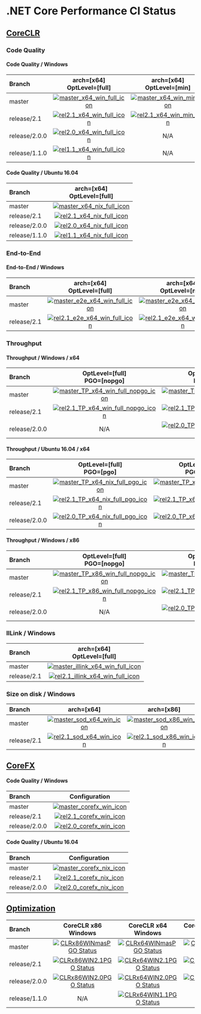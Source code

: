 # .NET Core Performance CI Status

## [CoreCLR](https://github.com/dotnet/coreclr)

### Code Quality

[//]: # (https://ci2.dot.net/job/dotnet_coreclr/job/perf/job/master/job/perf_Ubuntu16.04/lastCompletedBuild/buildTimestamp)

#### Code Quality / Windows

| Branch        | arch=[x64]<br>OptLevel=[full]                      | arch=[x64]<br>OptLevel=[min]                     | arch=[x86]<br>OptLevel=[full]                      | arch=[x86]<br>OptLevel=[min]                     |
| :------------ | :------------------------------------------------: | :----------------------------------------------: | :------------------------------------------------: | :----------------------------------------------: |
| master        | [![master_x64_win_full_icon]][master_x64_win_full] | [![master_x64_win_min_icon]][master_x64_win_min] | [![master_x86_win_full_icon]][master_x86_win_full] | [![master_x86_win_min_icon]][master_x86_win_min] |
| release/2.1   | [![rel2.1_x64_win_full_icon]][rel2.1_x64_win_full] | [![rel2.1_x64_win_min_icon]][rel2.1_x64_win_min] | [![rel2.1_x86_win_full_icon]][rel2.1_x86_win_full] | [![rel2.1_x86_win_min_icon]][rel2.1_x86_win_min] |
| release/2.0.0 | [![rel2.0_x64_win_full_icon]][rel2.0_x64_win_full] | N/A                                              | [![rel2.0_x86_win_full_icon]][rel2.0_x86_win_full] | N/A                                              |
| release/1.1.0 | [![rel1.1_x64_win_full_icon]][rel1.1_x64_win_full] | N/A                                              | [![rel1.1_x86_win_full_icon]][rel1.1_x86_win_full] | N/A                                              |

#### Code Quality / Ubuntu 16.04

| Branch        | arch=[x64]<br>OptLevel=[full]                      |
| :------------ | :------------------------------------------------: |
| master        | [![master_x64_nix_full_icon]][master_x64_nix_full] |
| release/2.1   | [![rel2.1_x64_nix_full_icon]][rel2.1_x64_nix_full] |
| release/2.0.0 | [![rel2.0_x64_nix_full_icon]][rel2.0_x64_nix_full] |
| release/1.1.0 | [![rel1.1_x64_nix_full_icon]][rel1.1_x64_nix_full] |

[//]: # (These are the x64 links)
[master_x64_nix_full]:                  https://ci2.dot.net/job/dotnet_coreclr/job/perf/job/master/job/perf_Ubuntu16.04/lastCompletedBuild/
[master_x64_nix_full_icon]:             https://ci2.dot.net/job/dotnet_coreclr/job/perf/job/master/job/perf_Ubuntu16.04/lastCompletedBuild/badge/icon (Run Status)
[master_x64_win_full]:                  https://ci2.dot.net/job/dotnet_coreclr/job/perf/job/master/job/perf_perflab_Windows_NT_x64_full_opt_ryujit/lastCompletedBuild/
[master_x64_win_full_icon]:             https://ci2.dot.net/job/dotnet_coreclr/job/perf/job/master/job/perf_perflab_Windows_NT_x64_full_opt_ryujit/lastCompletedBuild/badge/icon (Run Status)
[master_x64_win_min]:                   https://ci2.dot.net/job/dotnet_coreclr/job/perf/job/master/job/perf_perflab_Windows_NT_x64_min_opt_ryujit/lastCompletedBuild/
[master_x64_win_min_icon]:              https://ci2.dot.net/job/dotnet_coreclr/job/perf/job/master/job/perf_perflab_Windows_NT_x64_min_opt_ryujit/lastCompletedBuild/badge/icon (Run Status)
[rel2.1_x64_nix_full]:                  https://ci2.dot.net/job/dotnet_coreclr/job/perf/job/release_2.1/job/perf_Ubuntu16.04/lastCompletedBuild/
[rel2.1_x64_nix_full_icon]:             https://ci2.dot.net/job/dotnet_coreclr/job/perf/job/release_2.1/job/perf_Ubuntu16.04/lastCompletedBuild/badge/icon (Run Status)
[rel2.1_x64_win_full]:                  https://ci2.dot.net/job/dotnet_coreclr/job/perf/job/release_2.1/job/perf_perflab_Windows_NT_x64_full_opt_ryujit/lastCompletedBuild/
[rel2.1_x64_win_full_icon]:             https://ci2.dot.net/job/dotnet_coreclr/job/perf/job/release_2.1/job/perf_perflab_Windows_NT_x64_full_opt_ryujit/lastCompletedBuild/badge/icon (Run Status)
[rel2.1_x64_win_min]:                   https://ci2.dot.net/job/dotnet_coreclr/job/perf/job/release_2.1/job/perf_perflab_Windows_NT_x64_min_opt_ryujit/lastCompletedBuild/
[rel2.1_x64_win_min_icon]:              https://ci2.dot.net/job/dotnet_coreclr/job/perf/job/release_2.1/job/perf_perflab_Windows_NT_x64_min_opt_ryujit/lastCompletedBuild/badge/icon (Run Status)
[rel2.0_x64_nix_full]:                  https://ci2.dot.net/job/dotnet_coreclr/job/perf/job/release_2.0.0/job/perf_Ubuntu16.04/lastCompletedBuild/
[rel2.0_x64_nix_full_icon]:             https://ci2.dot.net/job/dotnet_coreclr/job/perf/job/release_2.0.0/job/perf_Ubuntu16.04/lastCompletedBuild/badge/icon (Run Status)
[rel2.0_x64_win_full]:                  https://ci2.dot.net/job/dotnet_coreclr/job/perf/job/release_2.0.0/job/perf_perflab_Windows_NT_x64/lastCompletedBuild/
[rel2.0_x64_win_full_icon]:             https://ci2.dot.net/job/dotnet_coreclr/job/perf/job/release_2.0.0/job/perf_perflab_Windows_NT_x64/lastCompletedBuild/badge/icon (Run Status)
[rel1.1_x64_nix_full]:                  https://ci2.dot.net/job/dotnet_coreclr/job/perf/job/release_1.1.0/job/perf_Ubuntu16.04/lastCompletedBuild/
[rel1.1_x64_nix_full_icon]:             https://ci2.dot.net/job/dotnet_coreclr/job/perf/job/release_1.1.0/job/perf_Ubuntu16.04/lastCompletedBuild/badge/icon (Run Status)
[rel1.1_x64_win_full]:                  https://ci2.dot.net/job/dotnet_coreclr/job/perf/job/release_1.1.0/job/perf_perflab_Windows_NT_x64/lastCompletedBuild/
[rel1.1_x64_win_full_icon]:             https://ci2.dot.net/job/dotnet_coreclr/job/perf/job/release_1.1.0/job/perf_perflab_Windows_NT_x64/lastCompletedBuild/badge/icon (Run Status)

[//]: # (These are the x86 links)
[master_x86_win_full]:                  https://ci2.dot.net/job/dotnet_coreclr/job/perf/job/master/job/perf_perflab_Windows_NT_x86_full_opt_ryujit/lastCompletedBuild/
[master_x86_win_full_icon]:             https://ci2.dot.net/job/dotnet_coreclr/job/perf/job/master/job/perf_perflab_Windows_NT_x86_full_opt_ryujit/lastCompletedBuild/badge/icon (Run Status)
[master_x86_win_min]:                   https://ci2.dot.net/job/dotnet_coreclr/job/perf/job/master/job/perf_perflab_Windows_NT_x86_min_opt_ryujit/lastCompletedBuild/
[master_x86_win_min_icon]:              https://ci2.dot.net/job/dotnet_coreclr/job/perf/job/master/job/perf_perflab_Windows_NT_x86_min_opt_ryujit/lastCompletedBuild/badge/icon (Run Status)
[rel2.1_x86_win_full]:                  https://ci2.dot.net/job/dotnet_coreclr/job/perf/job/release_2.1/job/perf_perflab_Windows_NT_x86_full_opt_ryujit/lastCompletedBuild/
[rel2.1_x86_win_full_icon]:             https://ci2.dot.net/job/dotnet_coreclr/job/perf/job/release_2.1/job/perf_perflab_Windows_NT_x86_full_opt_ryujit/lastCompletedBuild/badge/icon (Run Status)
[rel2.1_x86_win_min]:                   https://ci2.dot.net/job/dotnet_coreclr/job/perf/job/release_2.1/job/perf_perflab_Windows_NT_x86_min_opt_ryujit/lastCompletedBuild/
[rel2.1_x86_win_min_icon]:              https://ci2.dot.net/job/dotnet_coreclr/job/perf/job/release_2.1/job/perf_perflab_Windows_NT_x86_min_opt_ryujit/lastCompletedBuild/badge/icon (Run Status)
[rel2.0_x86_win_full]:                  https://ci2.dot.net/job/dotnet_coreclr/job/perf/job/release_2.0.0/job/perf_perflab_Windows_NT_x86/lastCompletedBuild/
[rel2.0_x86_win_full_icon]:             https://ci2.dot.net/job/dotnet_coreclr/job/perf/job/release_2.0.0/job/perf_perflab_Windows_NT_x86/lastCompletedBuild/badge/icon (Run Status)
[rel1.1_x86_win_full]:                  https://ci2.dot.net/job/dotnet_coreclr/job/perf/job/release_1.1.0/job/perf_perflab_Windows_NT_x86/lastCompletedBuild/
[rel1.1_x86_win_full_icon]:             https://ci2.dot.net/job/dotnet_coreclr/job/perf/job/release_1.1.0/job/perf_perflab_Windows_NT_x86/lastCompletedBuild/badge/icon (Run Status)

### End-to-End

#### End-to-End / Windows

| Branch      | arch=[x64]<br>OptLevel=[full]                              | arch=[x64]<br>OptLevel=[min]                             | arch=[x64]<br>OptLevel=[tiered]                                | arch=[x86]<br>OptLevel=[full]                              | arch=[x86]<br>OptLevel=[min]                             | arch=[x86]<br>OptLevel=[tiered]                                |
| :---------- | :--------------------------------------------------------: | :------------------------------------------------------: | :------------------------------------------------------------: | :--------------------------------------------------------: | :------------------------------------------------------: | :------------------------------------------------------------: |
| master      | [![master_e2e_x64_win_full_icon]][master_e2e_x64_win_full] | [![master_e2e_x64_win_min_icon]][master_e2e_x64_win_min] | [![master_e2e_x64_win_tiered_icon]][master_e2e_x64_win_tiered] | [![master_e2e_x86_win_full_icon]][master_e2e_x86_win_full] | [![master_e2e_x86_win_min_icon]][master_e2e_x86_win_min] | [![master_e2e_x86_win_tiered_icon]][master_e2e_x86_win_tiered] |
| release/2.1 | [![rel2.1_e2e_x64_win_full_icon]][rel2.1_e2e_x64_win_full] | [![rel2.1_e2e_x64_win_min_icon]][rel2.1_e2e_x64_win_min] | [![rel2.1_e2e_x64_win_tiered_icon]][rel2.1_e2e_x64_win_tiered] | [![rel2.1_e2e_x86_win_full_icon]][rel2.1_e2e_x86_win_full] | [![rel2.1_e2e_x86_win_min_icon]][rel2.1_e2e_x86_win_min] | [![rel2.1_e2e_x86_win_tiered_icon]][rel2.1_e2e_x86_win_tiered] |

[//]: # (These are the x64 links)
[master_e2e_x64_win_full]:              https://ci2.dot.net/job/dotnet_coreclr/job/perf/job/master/job/perf_scenarios_Windows_NT_x64_full_opt_ryujit/lastCompletedBuild/
[master_e2e_x64_win_full_icon]:         https://ci2.dot.net/job/dotnet_coreclr/job/perf/job/master/job/perf_scenarios_Windows_NT_x64_full_opt_ryujit/lastCompletedBuild/badge/icon (Run Status)
[master_e2e_x64_win_min]:               https://ci2.dot.net/job/dotnet_coreclr/job/perf/job/master/job/perf_scenarios_Windows_NT_x64_min_opt_ryujit/lastCompletedBuild/
[master_e2e_x64_win_min_icon]:          https://ci2.dot.net/job/dotnet_coreclr/job/perf/job/master/job/perf_scenarios_Windows_NT_x64_min_opt_ryujit/lastCompletedBuild/badge/icon (Run Status)
[master_e2e_x64_win_tiered]:            https://ci2.dot.net/job/dotnet_coreclr/job/perf/job/master/job/perf_scenarios_Windows_NT_x64_tiered_ryujit/lastCompletedBuild/
[master_e2e_x64_win_tiered_icon]:       https://ci2.dot.net/job/dotnet_coreclr/job/perf/job/master/job/perf_scenarios_Windows_NT_x64_tiered_ryujit/lastCompletedBuild/badge/icon (Run Status)
[rel2.1_e2e_x64_win_full]:              https://ci2.dot.net/job/dotnet_coreclr/job/perf/job/release_2.1/job/perf_scenarios_Windows_NT_x64_full_opt_ryujit/lastCompletedBuild/
[rel2.1_e2e_x64_win_full_icon]:         https://ci2.dot.net/job/dotnet_coreclr/job/perf/job/release_2.1/job/perf_scenarios_Windows_NT_x64_full_opt_ryujit/lastCompletedBuild/badge/icon (Run Status)
[rel2.1_e2e_x64_win_min]:               https://ci2.dot.net/job/dotnet_coreclr/job/perf/job/release_2.1/job/perf_scenarios_Windows_NT_x64_min_opt_ryujit/lastCompletedBuild/
[rel2.1_e2e_x64_win_min_icon]:          https://ci2.dot.net/job/dotnet_coreclr/job/perf/job/release_2.1/job/perf_scenarios_Windows_NT_x64_min_opt_ryujit/lastCompletedBuild/badge/icon (Run Status)
[rel2.1_e2e_x64_win_tiered]:            https://ci2.dot.net/job/dotnet_coreclr/job/perf/job/release_2.1/job/perf_scenarios_Windows_NT_x64_tiered_ryujit/lastCompletedBuild/
[rel2.1_e2e_x64_win_tiered_icon]:       https://ci2.dot.net/job/dotnet_coreclr/job/perf/job/release_2.1/job/perf_scenarios_Windows_NT_x64_tiered_ryujit/lastCompletedBuild/badge/icon (Run Status)

[//]: # (These are the x86 links)
[master_e2e_x86_win_full]:              https://ci2.dot.net/job/dotnet_coreclr/job/perf/job/master/job/perf_scenarios_Windows_NT_x86_full_opt_ryujit/lastCompletedBuild/
[master_e2e_x86_win_full_icon]:         https://ci2.dot.net/job/dotnet_coreclr/job/perf/job/master/job/perf_scenarios_Windows_NT_x86_full_opt_ryujit/lastCompletedBuild/badge/icon (Run Status)
[master_e2e_x86_win_min]:               https://ci2.dot.net/job/dotnet_coreclr/job/perf/job/master/job/perf_scenarios_Windows_NT_x86_min_opt_ryujit/lastCompletedBuild/
[master_e2e_x86_win_min_icon]:          https://ci2.dot.net/job/dotnet_coreclr/job/perf/job/master/job/perf_scenarios_Windows_NT_x86_min_opt_ryujit/lastCompletedBuild/badge/icon (Run Status)
[master_e2e_x86_win_tiered]:            https://ci2.dot.net/job/dotnet_coreclr/job/perf/job/master/job/perf_scenarios_Windows_NT_x86_tiered_ryujit/lastCompletedBuild/
[master_e2e_x86_win_tiered_icon]:       https://ci2.dot.net/job/dotnet_coreclr/job/perf/job/master/job/perf_scenarios_Windows_NT_x86_tiered_ryujit/lastCompletedBuild/badge/icon (Run Status)
[rel2.1_e2e_x86_win_full]:              https://ci2.dot.net/job/dotnet_coreclr/job/perf/job/release_2.1/job/perf_scenarios_Windows_NT_x86_full_opt_ryujit/lastCompletedBuild/
[rel2.1_e2e_x86_win_full_icon]:         https://ci2.dot.net/job/dotnet_coreclr/job/perf/job/release_2.1/job/perf_scenarios_Windows_NT_x86_full_opt_ryujit/lastCompletedBuild/badge/icon (Run Status)
[rel2.1_e2e_x86_win_min]:               https://ci2.dot.net/job/dotnet_coreclr/job/perf/job/release_2.1/job/perf_scenarios_Windows_NT_x86_min_opt_ryujit/lastCompletedBuild/
[rel2.1_e2e_x86_win_min_icon]:          https://ci2.dot.net/job/dotnet_coreclr/job/perf/job/release_2.1/job/perf_scenarios_Windows_NT_x86_min_opt_ryujit/lastCompletedBuild/badge/icon (Run Status)
[rel2.1_e2e_x86_win_tiered]:            https://ci2.dot.net/job/dotnet_coreclr/job/perf/job/release_2.1/job/perf_scenarios_Windows_NT_x86_tiered_ryujit/lastCompletedBuild/
[rel2.1_e2e_x86_win_tiered_icon]:       https://ci2.dot.net/job/dotnet_coreclr/job/perf/job/release_2.1/job/perf_scenarios_Windows_NT_x86_tiered_ryujit/lastCompletedBuild/badge/icon (Run Status)

### Throughput

#### Throughput / Windows / x64

| Branch        | OptLevel=[full]<br>PGO=[nopgo]                                       | OptLevel=[full]<br>PGO=[pgo]                                     | OptLevel=[min]<br>PGO=[nopgo]                                      | OptLevel=[min]<br>PGO=[pgo]                                    |
| :------------ | :------------------------------------------------------------------: | :--------------------------------------------------------------: | :----------------------------------------------------------------: | :------------------------------------------------------------: |
| master        | [![master_TP_x64_win_full_nopgo_icon]][master_TP_x64_win_full_nopgo] | [![master_TP_x64_win_full_pgo_icon]][master_TP_x64_win_full_pgo] | [![master_TP_x64_win_min_nopgo_icon]][master_TP_x64_win_min_nopgo] | [![master_TP_x64_win_min_pgo_icon]][master_TP_x64_win_min_pgo] |
| release/2.1   | [![rel2.1_TP_x64_win_full_nopgo_icon]][rel2.1_TP_x64_win_full_nopgo] | [![rel2.1_TP_x64_win_full_pgo_icon]][rel2.1_TP_x64_win_full_pgo] | [![rel2.1_TP_x64_win_min_nopgo_icon]][rel2.1_TP_x64_win_min_nopgo] | [![rel2.1_TP_x64_win_min_pgo_icon]][rel2.1_TP_x64_win_min_pgo] |
| release/2.0.0 | N/A                                                                  | [![rel2.0_TP_x64_win_full_pgo_icon]][rel2.0_TP_x64_win_full_pgo] | N/A                                                                | [![rel2.0_TP_x64_win_min_pgo_icon]][rel2.0_TP_x64_win_min_pgo] |

#### Throughput / Ubuntu 16.04 / x64

| Branch        | OptLevel=[full]<br>PGO=[pgo]                                     |  OptLevel=[min]<br>PGO=[pgo]                                    |
| :------------ | :--------------------------------------------------------------: |  :------------------------------------------------------------: |
| master        | [![master_TP_x64_nix_full_pgo_icon]][master_TP_x64_nix_full_pgo] |  [![master_TP_x64_nix_min_pgo_icon]][master_TP_x64_nix_min_pgo] |
| release/2.1   | [![rel2.1_TP_x64_nix_full_pgo_icon]][rel2.1_TP_x64_nix_full_pgo] |  [![rel2.1_TP_x64_nix_min_pgo_icon]][rel2.1_TP_x64_nix_min_pgo] |
| release/2.0.0 | [![rel2.0_TP_x64_nix_full_pgo_icon]][rel2.0_TP_x64_nix_full_pgo] |  [![rel2.0_TP_x64_nix_min_pgo_icon]][rel2.0_TP_x64_nix_min_pgo] |

[//]: # (These are the x64 links)
[master_TP_x64_nix_full_pgo]:           https://ci2.dot.net/job/dotnet_coreclr/job/perf/job/master/job/perf_throughput_Ubuntu14.04_full_opt/lastCompletedBuild/
[master_TP_x64_nix_full_pgo_icon]:      https://ci2.dot.net/job/dotnet_coreclr/job/perf/job/master/job/perf_throughput_Ubuntu14.04_full_opt/lastCompletedBuild/badge/icon (Run Status)
[master_TP_x64_nix_min_pgo]:            https://ci2.dot.net/job/dotnet_coreclr/job/perf/job/master/job/perf_throughput_Ubuntu14.04_min_opt/lastCompletedBuild/
[master_TP_x64_nix_min_pgo_icon]:       https://ci2.dot.net/job/dotnet_coreclr/job/perf/job/master/job/perf_throughput_Ubuntu14.04_min_opt/lastCompletedBuild/badge/icon (Run Status)
[master_TP_x64_win_full_nopgo]:         https://ci2.dot.net/job/dotnet_coreclr/job/perf/job/master/job/perf_throughput_perflab_Windows_NT_x64_full_opt_ryujit_nopgo/lastCompletedBuild/
[master_TP_x64_win_full_nopgo_icon]:    https://ci2.dot.net/job/dotnet_coreclr/job/perf/job/master/job/perf_throughput_perflab_Windows_NT_x64_full_opt_ryujit_nopgo/lastCompletedBuild/badge/icon (Run Status)
[master_TP_x64_win_full_pgo]:           https://ci2.dot.net/job/dotnet_coreclr/job/perf/job/master/job/perf_throughput_perflab_Windows_NT_x64_full_opt_ryujit_pgo/lastCompletedBuild/
[master_TP_x64_win_full_pgo_icon]:      https://ci2.dot.net/job/dotnet_coreclr/job/perf/job/master/job/perf_throughput_perflab_Windows_NT_x64_full_opt_ryujit_pgo/lastCompletedBuild/badge/icon (Run Status)
[master_TP_x64_win_min_nopgo]:          https://ci2.dot.net/job/dotnet_coreclr/job/perf/job/master/job/perf_throughput_perflab_Windows_NT_x64_min_opt_ryujit_nopgo/lastCompletedBuild/
[master_TP_x64_win_min_nopgo_icon]:     https://ci2.dot.net/job/dotnet_coreclr/job/perf/job/master/job/perf_throughput_perflab_Windows_NT_x64_min_opt_ryujit_nopgo/lastCompletedBuild/badge/icon (Run Status)
[master_TP_x64_win_min_pgo]:            https://ci2.dot.net/job/dotnet_coreclr/job/perf/job/master/job/perf_throughput_perflab_Windows_NT_x64_min_opt_ryujit_pgo/lastCompletedBuild/
[master_TP_x64_win_min_pgo_icon]:       https://ci2.dot.net/job/dotnet_coreclr/job/perf/job/master/job/perf_throughput_perflab_Windows_NT_x64_min_opt_ryujit_pgo/lastCompletedBuild/badge/icon (Run Status)
[rel2.1_TP_x64_nix_full_pgo]:           https://ci2.dot.net/job/dotnet_coreclr/job/perf/job/release_2.1/job/perf_throughput_Ubuntu14.04_full_opt/lastCompletedBuild/
[rel2.1_TP_x64_nix_full_pgo_icon]:      https://ci2.dot.net/job/dotnet_coreclr/job/perf/job/release_2.1/job/perf_throughput_Ubuntu14.04_full_opt/lastCompletedBuild/badge/icon (Run Status)
[rel2.1_TP_x64_nix_min_pgo]:            https://ci2.dot.net/job/dotnet_coreclr/job/perf/job/release_2.1/job/perf_throughput_Ubuntu14.04_min_opt/lastCompletedBuild/
[rel2.1_TP_x64_nix_min_pgo_icon]:       https://ci2.dot.net/job/dotnet_coreclr/job/perf/job/release_2.1/job/perf_throughput_Ubuntu14.04_min_opt/lastCompletedBuild/badge/icon (Run Status)
[rel2.1_TP_x64_win_full_nopgo]:         https://ci2.dot.net/job/dotnet_coreclr/job/perf/job/release_2.1/job/perf_throughput_perflab_Windows_NT_x64_full_opt_ryujit_nopgo/lastCompletedBuild/
[rel2.1_TP_x64_win_full_nopgo_icon]:    https://ci2.dot.net/job/dotnet_coreclr/job/perf/job/release_2.1/job/perf_throughput_perflab_Windows_NT_x64_full_opt_ryujit_nopgo/lastCompletedBuild/badge/icon (Run Status)
[rel2.1_TP_x64_win_full_pgo]:           https://ci2.dot.net/job/dotnet_coreclr/job/perf/job/release_2.1/job/perf_throughput_perflab_Windows_NT_x64_full_opt_ryujit_pgo/lastCompletedBuild/
[rel2.1_TP_x64_win_full_pgo_icon]:      https://ci2.dot.net/job/dotnet_coreclr/job/perf/job/release_2.1/job/perf_throughput_perflab_Windows_NT_x64_full_opt_ryujit_pgo/lastCompletedBuild/badge/icon (Run Status)
[rel2.1_TP_x64_win_min_nopgo]:          https://ci2.dot.net/job/dotnet_coreclr/job/perf/job/release_2.1/job/perf_throughput_perflab_Windows_NT_x64_min_opt_ryujit_nopgo/lastCompletedBuild/
[rel2.1_TP_x64_win_min_nopgo_icon]:     https://ci2.dot.net/job/dotnet_coreclr/job/perf/job/release_2.1/job/perf_throughput_perflab_Windows_NT_x64_min_opt_ryujit_nopgo/lastCompletedBuild/badge/icon (Run Status)
[rel2.1_TP_x64_win_min_pgo]:            https://ci2.dot.net/job/dotnet_coreclr/job/perf/job/release_2.1/job/perf_throughput_perflab_Windows_NT_x64_min_opt_ryujit_pgo/lastCompletedBuild/
[rel2.1_TP_x64_win_min_pgo_icon]:       https://ci2.dot.net/job/dotnet_coreclr/job/perf/job/release_2.1/job/perf_throughput_perflab_Windows_NT_x64_min_opt_ryujit_pgo/lastCompletedBuild/badge/icon (Run Status)
[rel2.0_TP_x64_nix_full_pgo]:           https://ci2.dot.net/job/dotnet_coreclr/job/perf/job/release_2.0.0/job/perf_throughput_Ubuntu16.04_full_opt/lastCompletedBuild/
[rel2.0_TP_x64_nix_full_pgo_icon]:      https://ci2.dot.net/job/dotnet_coreclr/job/perf/job/release_2.0.0/job/perf_throughput_Ubuntu16.04_full_opt/lastCompletedBuild/badge/icon (Run Status)
[rel2.0_TP_x64_nix_min_pgo]:            https://ci2.dot.net/job/dotnet_coreclr/job/perf/job/release_2.0.0/job/perf_throughput_Ubuntu16.04_min_opt/lastCompletedBuild/
[rel2.0_TP_x64_nix_min_pgo_icon]:       https://ci2.dot.net/job/dotnet_coreclr/job/perf/job/release_2.0.0/job/perf_throughput_Ubuntu16.04_min_opt/lastCompletedBuild/badge/icon (Run Status)
[rel2.0_TP_x64_win_full_pgo]:           https://ci2.dot.net/job/dotnet_coreclr/job/perf/job/release_2.0.0/job/perf_throughput_perflab_Windows_NT_x64_full_opt/lastCompletedBuild/
[rel2.0_TP_x64_win_full_pgo_icon]:      https://ci2.dot.net/job/dotnet_coreclr/job/perf/job/release_2.0.0/job/perf_throughput_perflab_Windows_NT_x64_full_opt/lastCompletedBuild/badge/icon (Run Status)
[rel2.0_TP_x64_win_min_pgo]:            https://ci2.dot.net/job/dotnet_coreclr/job/perf/job/release_2.0.0/job/perf_throughput_perflab_Windows_NT_x64_min_opt/lastCompletedBuild/
[rel2.0_TP_x64_win_min_pgo_icon]:       https://ci2.dot.net/job/dotnet_coreclr/job/perf/job/release_2.0.0/job/perf_throughput_perflab_Windows_NT_x64_min_opt/lastCompletedBuild/badge/icon (Run Status)

#### Throughput / Windows / x86

| Branch        | OptLevel=[full]<br>PGO=[nopgo]                                       | OptLevel=[full]<br>PGO=[pgo]                                     | OptLevel=[min]<br>PGO=[nopgo]                                      | OptLevel=[min]<br>PGO=[pgo]                                    |
| :------------ | :------------------------------------------------------------------: | :--------------------------------------------------------------: | :----------------------------------------------------------------: | :------------------------------------------------------------: |
| master        | [![master_TP_x86_win_full_nopgo_icon]][master_TP_x86_win_full_nopgo] | [![master_TP_x86_win_full_pgo_icon]][master_TP_x86_win_full_pgo] | [![master_TP_x86_win_min_nopgo_icon]][master_TP_x86_win_min_nopgo] | [![master_TP_x86_win_min_pgo_icon]][master_TP_x86_win_min_pgo] |
| release/2.1   | [![rel2.1_TP_x86_win_full_nopgo_icon]][rel2.1_TP_x86_win_full_nopgo] | [![rel2.1_TP_x86_win_full_pgo_icon]][rel2.1_TP_x86_win_full_pgo] | [![rel2.1_TP_x86_win_min_nopgo_icon]][rel2.1_TP_x86_win_min_nopgo] | [![rel2.1_TP_x86_win_min_pgo_icon]][rel2.1_TP_x86_win_min_pgo] |
| release/2.0.0 | N/A                                                                  | [![rel2.0_TP_x86_win_full_pgo_icon]][rel2.0_TP_x86_win_full_pgo] | N/A                                                                | [![rel2.0_TP_x86_win_min_pgo_icon]][rel2.0_TP_x86_win_min_pgo] |

[//]: # (These are the x86 links)
[master_TP_x86_win_full_nopgo]:         https://ci2.dot.net/job/dotnet_coreclr/job/perf/job/master/job/perf_throughput_perflab_Windows_NT_x86_full_opt_ryujit_nopgo/lastCompletedBuild/
[master_TP_x86_win_full_nopgo_icon]:    https://ci2.dot.net/job/dotnet_coreclr/job/perf/job/master/job/perf_throughput_perflab_Windows_NT_x86_full_opt_ryujit_nopgo/lastCompletedBuild/badge/icon (Run Status)
[master_TP_x86_win_full_pgo]:           https://ci2.dot.net/job/dotnet_coreclr/job/perf/job/master/job/perf_throughput_perflab_Windows_NT_x86_full_opt_ryujit_pgo/lastCompletedBuild/
[master_TP_x86_win_full_pgo_icon]:      https://ci2.dot.net/job/dotnet_coreclr/job/perf/job/master/job/perf_throughput_perflab_Windows_NT_x86_full_opt_ryujit_pgo/lastCompletedBuild/badge/icon (Run Status)
[master_TP_x86_win_min_nopgo]:          https://ci2.dot.net/job/dotnet_coreclr/job/perf/job/master/job/perf_throughput_perflab_Windows_NT_x86_min_opt_ryujit_nopgo/lastCompletedBuild/
[master_TP_x86_win_min_nopgo_icon]:     https://ci2.dot.net/job/dotnet_coreclr/job/perf/job/master/job/perf_throughput_perflab_Windows_NT_x86_min_opt_ryujit_nopgo/lastCompletedBuild/badge/icon (Run Status)
[master_TP_x86_win_min_pgo]:            https://ci2.dot.net/job/dotnet_coreclr/job/perf/job/master/job/perf_throughput_perflab_Windows_NT_x86_min_opt_ryujit_pgo/lastCompletedBuild/
[master_TP_x86_win_min_pgo_icon]:       https://ci2.dot.net/job/dotnet_coreclr/job/perf/job/master/job/perf_throughput_perflab_Windows_NT_x86_min_opt_ryujit_pgo/lastCompletedBuild/badge/icon (Run Status)
[rel2.1_TP_x86_win_full_nopgo]:         https://ci2.dot.net/job/dotnet_coreclr/job/perf/job/release_2.1/job/perf_throughput_perflab_Windows_NT_x86_full_opt_ryujit_nopgo/lastCompletedBuild/
[rel2.1_TP_x86_win_full_nopgo_icon]:    https://ci2.dot.net/job/dotnet_coreclr/job/perf/job/release_2.1/job/perf_throughput_perflab_Windows_NT_x86_full_opt_ryujit_nopgo/lastCompletedBuild/badge/icon (Run Status)
[rel2.1_TP_x86_win_full_pgo]:           https://ci2.dot.net/job/dotnet_coreclr/job/perf/job/release_2.1/job/perf_throughput_perflab_Windows_NT_x86_full_opt_ryujit_pgo/lastCompletedBuild/
[rel2.1_TP_x86_win_full_pgo_icon]:      https://ci2.dot.net/job/dotnet_coreclr/job/perf/job/release_2.1/job/perf_throughput_perflab_Windows_NT_x86_full_opt_ryujit_pgo/lastCompletedBuild/badge/icon (Run Status)
[rel2.1_TP_x86_win_min_nopgo]:          https://ci2.dot.net/job/dotnet_coreclr/job/perf/job/release_2.1/job/perf_throughput_perflab_Windows_NT_x86_min_opt_ryujit_nopgo/lastCompletedBuild/
[rel2.1_TP_x86_win_min_nopgo_icon]:     https://ci2.dot.net/job/dotnet_coreclr/job/perf/job/release_2.1/job/perf_throughput_perflab_Windows_NT_x86_min_opt_ryujit_nopgo/lastCompletedBuild/badge/icon (Run Status)
[rel2.1_TP_x86_win_min_pgo]:            https://ci2.dot.net/job/dotnet_coreclr/job/perf/job/release_2.1/job/perf_throughput_perflab_Windows_NT_x86_min_opt_ryujit_pgo/lastCompletedBuild/
[rel2.1_TP_x86_win_min_pgo_icon]:       https://ci2.dot.net/job/dotnet_coreclr/job/perf/job/release_2.1/job/perf_throughput_perflab_Windows_NT_x86_min_opt_ryujit_pgo/lastCompletedBuild/badge/icon (Run Status)
[rel2.0_TP_x86_win_full_pgo]:           https://ci2.dot.net/job/dotnet_coreclr/job/perf/job/release_2.0.0/job/perf_throughput_perflab_Windows_NT_x86_full_opt/lastCompletedBuild/
[rel2.0_TP_x86_win_full_pgo_icon]:      https://ci2.dot.net/job/dotnet_coreclr/job/perf/job/release_2.0.0/job/perf_throughput_perflab_Windows_NT_x86_full_opt/lastCompletedBuild/badge/icon (Run Status)
[rel2.0_TP_x86_win_min_pgo]:            https://ci2.dot.net/job/dotnet_coreclr/job/perf/job/release_2.0.0/job/perf_throughput_perflab_Windows_NT_x86_min_opt/lastCompletedBuild/
[rel2.0_TP_x86_win_min_pgo_icon]:       https://ci2.dot.net/job/dotnet_coreclr/job/perf/job/release_2.0.0/job/perf_throughput_perflab_Windows_NT_x86_min_opt/lastCompletedBuild/badge/icon (Run Status)

### IlLink / Windows

| Branch      | arch=[x64]<br>OptLevel=[full]                                    |
| :---------- | :--------------------------------------------------------------: |
| master      | [![master_illink_x64_win_full_icon]][master_illink_x64_win_full] |
| release/2.1 | [![rel2.1_illink_x64_win_full_icon]][rel2.1_illink_x64_win_full] |

[//]: # (These are the x64 links)
[master_illink_x64_win_full]:           https://ci2.dot.net/job/dotnet_coreclr/job/perf/job/master/job/perf_illink_Windows_NT_x64_full_opt_ryujit/lastCompletedBuild/
[master_illink_x64_win_full_icon]:      https://ci2.dot.net/job/dotnet_coreclr/job/perf/job/master/job/perf_illink_Windows_NT_x64_full_opt_ryujit/lastCompletedBuild/badge/icon (Run Status)
[rel2.1_illink_x64_win_full]:           https://ci2.dot.net/job/dotnet_coreclr/job/perf/job/release_2.1/job/perf_illink_Windows_NT_x64_full_opt_ryujit/lastCompletedBuild/
[rel2.1_illink_x64_win_full_icon]:      https://ci2.dot.net/job/dotnet_coreclr/job/perf/job/release_2.1/job/perf_illink_Windows_NT_x64_full_opt_ryujit/lastCompletedBuild/badge/icon (Run Status)

### Size on disk / Windows

| Branch      | arch=[x64]<br>                                   | arch=[x86]                                       |
| :---------- | :----------------------------------------------: | :----------------------------------------------: |
| master      | [![master_sod_x64_win_icon]][master_sod_x64_win] | [![master_sod_x86_win_icon]][master_sod_x86_win] |
| release/2.1 | [![rel2.1_sod_x64_win_icon]][rel2.1_sod_x64_win] | [![rel2.1_sod_x86_win_icon]][rel2.1_sod_x86_win] |

[//]: # (These are the x64 links)
[master_sod_x64_win]:                   https://ci2.dot.net/job/dotnet_coreclr/job/perf/job/master/job/sizeondisk_x64/lastCompletedBuild/
[master_sod_x64_win_icon]:              https://ci2.dot.net/job/dotnet_coreclr/job/perf/job/master/job/sizeondisk_x64/lastCompletedBuild/badge/icon (Run Status)
[rel2.1_sod_x64_win]:                   https://ci2.dot.net/job/dotnet_coreclr/job/perf/job/release_2.1/job/sizeondisk_x64/lastCompletedBuild/
[rel2.1_sod_x64_win_icon]:              https://ci2.dot.net/job/dotnet_coreclr/job/perf/job/release_2.1/job/sizeondisk_x64/lastCompletedBuild/badge/icon (Run Status)

[//]: # (These are the x86 links)
[master_sod_x86_win]:                   https://ci2.dot.net/job/dotnet_coreclr/job/perf/job/master/job/sizeondisk_x86/lastCompletedBuild/
[master_sod_x86_win_icon]:              https://ci2.dot.net/job/dotnet_coreclr/job/perf/job/master/job/sizeondisk_x86/lastCompletedBuild/badge/icon (Run Status)
[rel2.1_sod_x86_win]:                   https://ci2.dot.net/job/dotnet_coreclr/job/perf/job/release_2.1/job/sizeondisk_x86/lastCompletedBuild/
[rel2.1_sod_x86_win_icon]:              https://ci2.dot.net/job/dotnet_coreclr/job/perf/job/release_2.1/job/sizeondisk_x86/lastCompletedBuild/badge/icon (Run Status)

## [CoreFX](https://github.com/dotnet/corefx)

#### Code Quality / Windows

| Branch        | Configuration                                  |
| :------------ | :--------------------------------------------: |
| master        | [![master_corefx_win_icon]][master_corefx_win] |
| release/2.1   | [![rel2.1_corefx_win_icon]][rel2.1_corefx_win] |
| release/2.0.0 | [![rel2.0_corefx_win_icon]][rel2.0_corefx_win] |

#### Code Quality / Ubuntu 16.04

| Branch        | Configuration                                  |
| :------------ | :--------------------------------------------: |
| master        | [![master_corefx_nix_icon]][master_corefx_nix] |
| release/2.1   | [![rel2.1_corefx_nix_icon]][rel2.1_corefx_nix] |
| release/2.0.0 | [![rel2.0_corefx_nix_icon]][rel2.0_corefx_nix] |

[//]: # (These are the Windows_NT x64 links)
[master_corefx_win]:                    https://ci2.dot.net/job/dotnet_corefx/job/perf/job/master/job/perf_windows_nt_release/lastCompletedBuild/
[master_corefx_win_icon]:               https://ci2.dot.net/job/dotnet_corefx/job/perf/job/master/job/perf_windows_nt_release/lastCompletedBuild/badge/icon (Run Status)
[rel2.0_corefx_win]:                    https://ci2.dot.net/job/dotnet_corefx/job/perf/job/release_2.0.0/job/perf_windows_nt_release/lastCompletedBuild/
[rel2.0_corefx_win_icon]:               https://ci2.dot.net/job/dotnet_corefx/job/perf/job/release_2.0.0/job/perf_windows_nt_release/lastCompletedBuild/badge/icon (Run Status)
[rel2.1_corefx_win]:                    https://ci2.dot.net/job/dotnet_corefx/job/perf/job/release_2.1/job/perf_windows_nt_release/lastCompletedBuild/
[rel2.1_corefx_win_icon]:               https://ci2.dot.net/job/dotnet_corefx/job/perf/job/release_2.1/job/perf_windows_nt_release/lastCompletedBuild/badge/icon (Run Status)

[//]: # (These are the Ubuntu 16.04 x64 links)
[master_corefx_nix]:                    https://ci2.dot.net/job/dotnet_corefx/job/perf/job/master/job/perf_ubuntu16.04_release/lastCompletedBuild/
[master_corefx_nix_icon]:               https://ci2.dot.net/job/dotnet_corefx/job/perf/job/master/job/perf_ubuntu16.04_release/lastCompletedBuild/badge/icon (Run Status)
[rel2.0_corefx_nix]:                    https://ci2.dot.net/job/dotnet_corefx/job/perf/job/release_2.0.0/job/perf_ubuntu16.04_release/lastCompletedBuild/
[rel2.0_corefx_nix_icon]:               https://ci2.dot.net/job/dotnet_corefx/job/perf/job/release_2.0.0/job/perf_ubuntu16.04_release/lastCompletedBuild/badge/icon (Run Status)
[rel2.1_corefx_nix]:                    https://ci2.dot.net/job/dotnet_corefx/job/perf/job/release_2.1/job/perf_ubuntu16.04_release/lastCompletedBuild/
[rel2.1_corefx_nix_icon]:               https://ci2.dot.net/job/dotnet_corefx/job/perf/job/release_2.1/job/perf_ubuntu16.04_release/lastCompletedBuild/badge/icon (Run Status)

## [Optimization](https://github.com/dotnet/optimization)

| Branch        | CoreCLR x86 Windows                              | CoreCLR x64 Windows                              | CoreCLR x64 Linux master                         |
| :------------ | :----------------------------------------------: | :----------------------------------------------: | :----------------------------------------------: |
| master        | [![CLRx86WINmasPGO Status]][CLRx86WINmasPGO Url] | [![CLRx64WINmasPGO Status]][CLRx64WINmasPGO Url] | [![CLRx64LINmasPGO Status]][CLRx64LINmasPGO Url] |
| release/2.1   | [![CLRx86WIN2.1PGO Status]][CLRx86WIN2.1PGO Url] | [![CLRx64WIN2.1PGO Status]][CLRx64WIN2.1PGO Url] | [![CLRx64LIN2.1PGO Status]][CLRx64LIN2.1PGO Url] |
| release/2.0.0 | [![CLRx86WIN2.0PGO Status]][CLRx86WIN2.0PGO Url] | [![CLRx64WIN2.0PGO Status]][CLRx64WIN2.0PGO Url] | [![CLRx64LIN2.0PGO Status]][CLRx64LIN2.0PGO Url] |
| release/1.1.0 | N/A                                              | [![CLRx64WIN1.1PGO Status]][CLRx64WIN1.1PGO Url] | N/A                                              |

[CLRx86WINmasPGO Status]:   https://ci2.dot.net/buildStatus/icon?job=Private/dotnet_optimization/master/CLRx86WINmasPGO  (Run Status)
[CLRx64WINmasPGO Status]:   https://ci2.dot.net/buildStatus/icon?job=Private/dotnet_optimization/master/CLRx64WINmasPGO  (Run Status)
[CLRx64LINmasPGO Status]:   https://ci2.dot.net/buildStatus/icon?job=Private/dotnet_optimization/master/CLRx64LINmasPGO  (Run Status)
[CLRx86WIN2.1PGO Status]:   https://ci2.dot.net/buildStatus/icon?job=Private/dotnet_optimization/master/CLRx86WIN2.1PGO  (Run Status)
[CLRx64WIN2.1PGO Status]:   https://ci2.dot.net/buildStatus/icon?job=Private/dotnet_optimization/master/CLRx64WIN2.1PGO  (Run Status)
[CLRx64LIN2.1PGO Status]:   https://ci2.dot.net/buildStatus/icon?job=Private/dotnet_optimization/master/CLRx64LIN2.1PGO  (Run Status)
[CLRx86WIN2.0PGO Status]:   https://ci2.dot.net/buildStatus/icon?job=Private/dotnet_optimization/master/CLRx86WIN2.0PGO  (Run Status)
[CLRx64WIN2.0PGO Status]:   https://ci2.dot.net/buildStatus/icon?job=Private/dotnet_optimization/master/CLRx64WIN2.0PGO  (Run Status)
[CLRx64LIN2.0PGO Status]:   https://ci2.dot.net/buildStatus/icon?job=Private/dotnet_optimization/master/CLRx64LIN2.0PGO  (Run Status)
[CLRx64WIN1.1PGO Status]:   https://ci2.dot.net/buildStatus/icon?job=Private/dotnet_optimization/master/CLRx64WIN1.1PGO  (Run Status)

[CLRx86WINmasPGO Url]:      https://ci2.dot.net/job/Private/job/dotnet_optimization/job/master/job/CLRx86WINmasPGO/
[CLRx64WINmasPGO Url]:      https://ci2.dot.net/job/Private/job/dotnet_optimization/job/master/job/CLRx64WINmasPGO/
[CLRx64LINmasPGO Url]:      https://ci2.dot.net/job/Private/job/dotnet_optimization/job/master/job/CLRx64LINmasPGO/
[CLRx86WIN2.1PGO Url]:      https://ci2.dot.net/job/Private/job/dotnet_optimization/job/master/job/CLRx86WIN2.1PGO/
[CLRx64WIN2.1PGO Url]:      https://ci2.dot.net/job/Private/job/dotnet_optimization/job/master/job/CLRx64WIN2.1PGO/
[CLRx64LIN2.1PGO Url]:      https://ci2.dot.net/job/Private/job/dotnet_optimization/job/master/job/CLRx64LIN2.1PGO/
[CLRx86WIN2.0PGO Url]:      https://ci2.dot.net/job/Private/job/dotnet_optimization/job/master/job/CLRx86WIN2.0PGO/
[CLRx64WIN2.0PGO Url]:      https://ci2.dot.net/job/Private/job/dotnet_optimization/job/master/job/CLRx64WIN2.0PGO/
[CLRx64LIN2.0PGO Url]:      https://ci2.dot.net/job/Private/job/dotnet_optimization/job/master/job/CLRx64LIN2.0PGO/
[CLRx64WIN1.1PGO Url]:      https://ci2.dot.net/job/Private/job/dotnet_optimization/job/master/job/CLRx64WIN1.1PGO/
